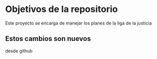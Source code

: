 # Objetivos de la repositorio

Este proyecto se encarga de manejar los planes de la liga de la justicia


## Estos cambios son nuevos

desde github
